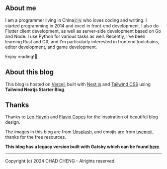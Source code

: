## About me

I am a programmer living in China🇨🇳 who loves coding and writing. I started programming in 2014 and excel in front-end development. I also do Flutter client development, as well as server-side development based on Go and Node. I use Python for various tasks as well. Recently, I've been learning Rust and C#, and I'm particularly interested in frontend toolchains, editor development, and game development.

Enjoy reading!🍻

## About this blog

This blog is hosted on [Vercel](https://vercel.com/), built with [Next.js](https://nextjs.org/) and [Tailwind CSS](https://tailwindcss.com/) using **Tailwind Nextjs Starter Blog**.

## Thanks

Thanks to [Leo Huynh](https://github.com/hta218/leohuynh.dev) and [Flavio Copes](https://flaviocopes.com/) for the inspiration of beautiful blog design.

The images in this blog are from [Unsplash](https://unsplash.com/), and emojis are from [twemoji](https://github.com/twitter/twemoji), thanks for the free resources.

**This blog has a legacy version built with Gatsby which can be found [here](https://chaosflutter.vercel.app/)**.

---

Copyright (c) 2024 CHAD CHENG - Alrights reserved.
